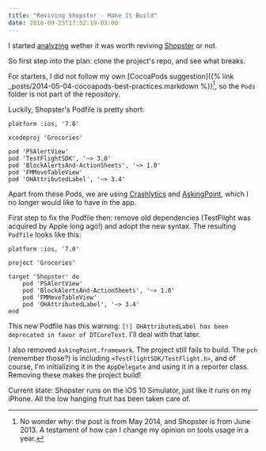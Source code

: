 ```yaml
---
title: "Reviving Shopster - Make It Build"
date: 2016-09-23T17:52:19-03:00
---
```

I started [analyzing](http://pablin.org/2016/09/23/reviving-shopster-worth-it/) wether it was worth reviving [Shopster] or not.

So first step into the plan: clone the project's repo, and see what breaks.

For starters, I did not follow my own [CocoaPods suggestion]({% link _posts/2014-05-04-cocoapods-best-practices.markdown %})[^NoWonder], so the `Pods` folder is not part of the repository.

Luckily, Shopster's Podfile is pretty short:

```
platform :ios, '7.0'

xcodeproj 'Groceries'

pod 'PSAlertView'
pod 'TestFlightSDK', '~> 3.0'
pod 'BlockAlertsAnd-ActionSheets', '~> 1.0'
pod 'FMMoveTableView'
pod 'OHAttributedLabel', '~> 3.4'
```

Apart from these Pods, we are using [Crashlytics](http://fabric.io) and [AskingPoint](https://www.askingpoint.com), which I no longer would like to have in the app.

First step to fix the Podfile then: remove old dependencies (TestFlight was acquired by Apple long ago!) and adopt the new syntax. The resulting `Podfile` looks like this:

```
platform :ios, '7.0'

project 'Groceries'

target 'Shopster' do
    pod 'PSAlertView'
    pod 'BlockAlertsAnd-ActionSheets', '~> 1.0'
    pod 'FMMoveTableView'
    pod 'OHAttributedLabel', '~> 3.4'
end
```

This new Podfile has this warning: `[!] OHAttributedLabel has been deprecated in favor of DTCoreText`. I'll deal with that later.

I also removed `AskingPoint.framework`. The project still fails to build. The `pch` (remember those?) is including `<TestFlightSDK/TestFlight.h>`, and of course, I'm initializing it in the `AppDelegate` and using it in a reporter class. Removing these makes the project build!

Current state: Shopster runs on the iOS 10 Simulator, just like it runs on my iPhone. All the low hanging fruit has been taken care of.

[Shopster]: http://www.shopsterapp.com
[^NoWonder]: No wonder why: the post is from May 2014, and Shopster is from June 2013. A testament of how can I change my opinion on tools usage in a year.